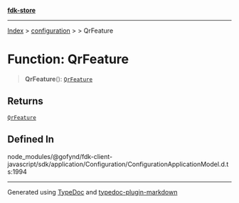 [**fdk-store**](../../../README.md)
***

[Index](../../../API.md) > [configuration](../../README.md) > [<internal>](../README.md) > QrFeature

# Function: QrFeature

> **QrFeature**(): [`QrFeature`](../type-aliases/type-alias.QrFeature.md)

## Returns

[`QrFeature`](../type-aliases/type-alias.QrFeature.md)

## Defined In

node\_modules/@gofynd/fdk-client-javascript/sdk/application/Configuration/ConfigurationApplicationModel.d.ts:1994

***
Generated using [TypeDoc](https://typedoc.org/) and [typedoc-plugin-markdown](https://www.npmjs.com/package/typedoc-plugin-markdown)
